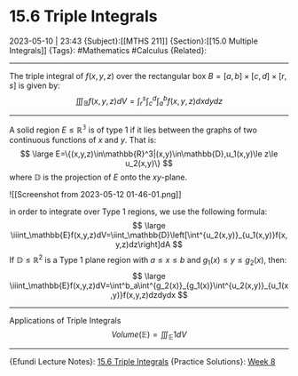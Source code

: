 # 15.6 Triple Integrals
2023-05-10 | 23:43
{Subject}:[[MTHS 211]]
{Section}:[[15.0 Multiple Integrals]]
{Tags}: #Mathematics #Calculus 
{Related}:

--- 
The triple integral of $f(x,y,z)$ over the rectangular box $B=[a,b]\times [c,d] \times [r,s]$ is given by:
$$
\iiint_\mathbb{B}f(x,y,z)dV=\int^s_r\int^d_c\int^b_af(x,y,z)dxdydz
$$

---
A solid region $E\le\mathbb{R^3}$ is of type 1 if it lies between the graphs of two continuous functions of $x$ and $y$. That is:
$$
\large
E=\{(x,y,z)\in\mathbb{R}^3|(x,y)\in\mathbb{D},u_1(x,y)\le z\le u_2(x,y)\}
$$
where $\mathbb{D}$ is the projection of $E$ onto the $xy$-plane.

![[Screenshot from 2023-05-12 01-46-01.png]]

in order to integrate over Type 1 regions, we use the following formula:
$$
\large
\iiint_\mathbb{E}f(x,y,z)dV=\iint_\mathbb{D}\left[\int^{u_2(x,y)}_{u_1(x,y)}f(x,y,z)dz\right]dA
$$
If $\mathbb{D}\le\mathbb{R}^2$ is a Type 1 plane region with $a\le x\le b$ and $g_1(x)\le y\le g_2(x)$, then:
$$
\large
\iiint_\mathbb{E}f(x,y,z)dV=\int^b_a\int^{g_2(x)}_{g_1(x)}\int^{u_2(x,y)}_{u_1(x,y)}f(x,y,z)dzdydx
$$

---
Applications of Triple Integrals
$$
Volume(\mathbb{E})=\iiint_\mathbb{E}1dV
$$

--- 
{Efundi Lecture Notes}: [15.6 Triple Integrals](https://efundi.nwu.ac.za/access/content/group/4c4529f0-7790-4dc7-9390-8f7cd29c9a77/2021/English/Lecture%20Notes/MTHS211%20-%20Lecture%2016%20-%20Triple%20Integrals.pdf)
{Practice Solutions}: [Week 8](https://efundi.nwu.ac.za/access/content/group/4c4529f0-7790-4dc7-9390-8f7cd29c9a77/Homework%20and%20Memo_s/SOLUTIONS%209%20EDITION/WEEK%208%20SOLUTIONS%20_9ED_.pdf)